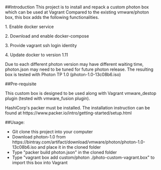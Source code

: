 ##Introduction
This project is to install and repack a custom photon box which can be used at Vagrant
Compared to the existing vmware/photon box, this box adds the following functionalities.
<p>1. Enable docker service</p>
<p>2. Download and enable docker-compose</p>
<p>3. Provide vagrant ssh login identity
<p>4. Update docker to version 1.11

<p>Due to each different photon version may have different waiting time, photon.json may need to be tuned for future photon release. 
The resulting box is tested with Photon TP 1.0 (photon-1.0-13c08b6.iso)
</p>
##Pre-requisite
<p> This custom box is designed to be used along with Vagrant vmware_destop plugin (tested with vmware_fusion plugin). 
</p>
<p>HashiCorp's packer must be installed. The installation instruction can be found at https://www.packer.io/intro/getting-started/setup.html</p>
##Usage:
<ul>
  <li>Git clone this project into your computer
  <li>Download photon-1.0 from https://bintray.com/artifact/download/vmware/photon/photon-1.0-13c08b6.iso and place it in the cloned folder 
  <li>Type "packer build photon.json" in the cloned folder
  <li>Type "vagrant box add custom/photon ./photo-custom-vagrant.box" to import this box into Vagrant
</ul>
